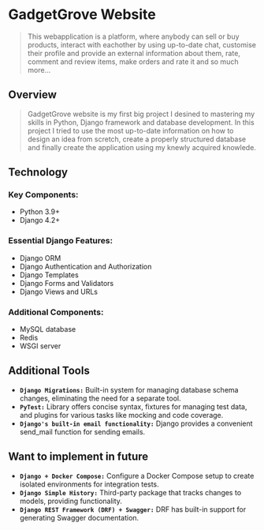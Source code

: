 # GadgetGrove Website
> This webapplication is a platform, where anybody can sell or buy products, interact with eachother by using up-to-date chat,
> customise their profile and provide an external information about them, rate, comment and review items, make orders and rate it and so much more...


## Overview
> GadgetGrove website is my first big project I desined to mastering my skills in Python, Django framework and database development. In this project I tried to use the most up-to-date information on how to
> design an idea from scretch, create a properly structured database and finally create the application using my knewly acquired knowlede.


## Technology
 ### Key Components:
- Python 3.9+
- Django 4.2+

 ### Essential Django Features:
- Django ORM
- Django Authentication and Authorization
- Django Templates
- Django Forms and Validators
- Django Views and URLs

 ### Additional Components:
 - MySQL database
 - Redis
 - WSGI server


## Additional Tools
- **`Django Migrations:`**  Built-in system for managing database schema changes, eliminating the need for a separate tool.
- **`PyTest:`** Library offers concise syntax, fixtures for managing test data, and plugins for various tasks like mocking and code coverage.
- **`Django's built-in email functionality:`**  Django provides a convenient send_mail function for sending emails.


## Want to implement in future
- **`Django + Docker Compose:`** Configure a Docker Compose setup to create isolated environments for integration tests.
- **`Django Simple History:`**  Third-party package that tracks changes to models, providing functionality.
- **`Django REST Framework (DRF) + Swagger:`** DRF has built-in support for generating Swagger documentation.


